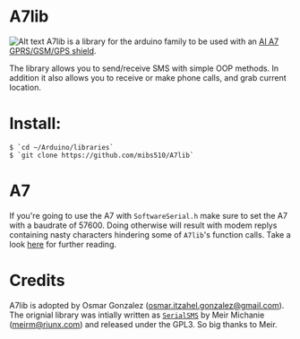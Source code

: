 # A7lib

![Alt text](https://www.makerfabs.com/image/cache/makerfabs/A7%20Minimum%20System%20GPRS%20GSM%20GPS/A7%20Minimum%20System%20GPRS%20GSM%20GPS_1-1000x750.JPG "Ai A7 GSM/GPRS/GPS")
A7lib is a library for the arduino family to be used with an [AI A7 GPRS/GSM/GPS shield](https://www.ai-thinker.com/product/gprs).

The library allows you to send/receive SMS with simple OOP methods. In addition it also allows you to receive or make phone calls, and grab current location.

Install:
========

	$ `cd ~/Arduino/libraries`
	$ `git clone https://github.com/mibs510/A7lib`

A7
========
If you're going to use the A7 with `SoftwareSerial.h` make sure to set the A7 with a baudrate of 57600.
Doing otherwise will result with modem replys containing nasty characters hindering some of `A7lib`'s function calls.
Take a look [here](http://osmar.gonzal.us/dealing-arduino-nano-3-serial-ports/) for further reading.


Credits
========
A7lib is adopted by Osmar Gonzalez (osmar.itzahel.gonzalez@gmail.com).
The orignial library was intially written as [`SerialSMS`](https://github.com/meirm/SerialGSM) by Meir Michanie (meirm@riunx.com) and released under the GPL3. So big thanks to Meir.
